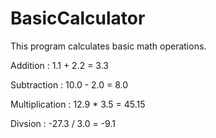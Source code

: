 # BasicCalculator

<p> This program calculates basic math operations. </p>

<p> Addition : 1.1 + 2.2 = 3.3 </p>
<p> Subtraction : 10.0 - 2.0 = 8.0 </p>
<p> Multiplication : 12.9 * 3.5 = 45.15 <p>
<p> Divsion : -27.3 / 3.0 = -9.1 </p>

